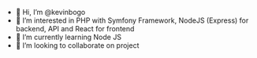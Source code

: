 - 👋 Hi, I’m @kevinbogo
- 👀 I’m interested in PHP with Symfony Framework, NodeJS (Express) for backend, API and React for frontend
- 🌱 I’m currently learning Node JS
- 💞️ I’m looking to collaborate on project

